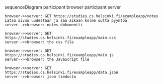 sequenceDiagram
    participant browser
    participant server
    
    browser->>server: GET https://studies.cs.helsinki.fi/exampleapp/notes
    Lataa sivun uudestaan ja saa aikaan kolme uutta pyyntöä
    server-->>browser: notes dokumentti

    browser->>server: GET https://studies.cs.helsinki.fi/exampleapp/main.css
    server-->>browser: the css file
    
    browser->>server: GET https://studies.cs.helsinki.fi/exampleapp/main.js
    server-->>browser: the JavaScript file

    browser->>server: GET https://studies.cs.helsinki.fi/exampleapp/data.json
    server-->>browser: json tiedosto